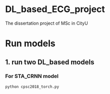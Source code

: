 # DL_based_ECG_project
The dissertation project of MSc in CityU

# Run models
## 1. run two DL_based models
### For STA_CRNN model
`python cpsc2018_torch.py`
